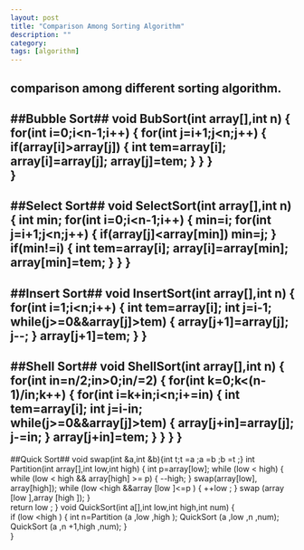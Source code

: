 ```yaml
---
layout: post
title: "Comparison Among Sorting Algorithm"
description: ""
category: 
tags: [algorithm]
---
```


comparison among different sorting algorithm.
---
##Bubble Sort##
	void BubSort(int array[],int n)
	{
		for(int i=0;i<n-1;i++)
		{
			for(int j=i+1;j<n;j++)
			{
				if(array[i]>array[j])
				{
					int tem=array[i];
					array[i]=array[j];
					array[j]=tem;
				}
			}
		}    
	}
---
##Select Sort##
	void SelectSort(int array[],int n)
	{
		int min;
		for(int i=0;i<n-1;i++)
		{
			min=i;
			for(int j=i+1;j<n;j++)
			{
				if(array[j]<array[min]) min=j;
			}
			if(min!=i)
			{
				int tem=array[i];
				array[i]=array[min];
				array[min]=tem;
			}
		}
	}
---
##Insert Sort##
	void InsertSort(int array[],int n)
	{
		for(int i=1;i<n;i++)
		{
			int tem=array[i];
			int j=i-1;
			while(j>=0&&array[j]>tem)
			{
				array[j+1]=array[j];
				j--;
			}
			array[j+1]=tem;
		}
	}
---
##Shell Sort##
	void ShellSort(int array[],int n)
	{
		for(int in=n/2;in>0;in/=2)
		{
			for(int k=0;k<(n-1)/in;k++)
			{
				for(int i=k+in;i<n;i+=in)
				{
					int tem=array[i];
					int j=i-in;
					while(j>=0&&array[j]>tem)
					{
						array[j+in]=array[j];
						j-=in;
					}
					array[j+in]=tem;
				}
			}
		}
	}
---
##Quick Sort##
	void swap(int &a,int &b){int t;t =a ;a =b ;b =t ;} 
	int Partition(int array[],int low,int high) 
	{ 
		int p=array[low];
		while (low < high) 
		{ 
			while (low < high && array[high] >= p) 
			{ 
				--high; 
			} 
			swap(array[low], array[high]); 
			while (low <high &&array [low ]<=p ) 
			{ 
				++low ; 
			} 
			swap (array [low ],array [high ]);
		}       
		return low ;
	} 
	void QuickSort(int a[],int low,int high,int num)
	{     
		if (low <high ) 
		{ 
			int n=Partition (a ,low ,high ); 
			QuickSort (a ,low ,n ,num); 
			QuickSort (a ,n +1,high ,num); 
		}       
	} 